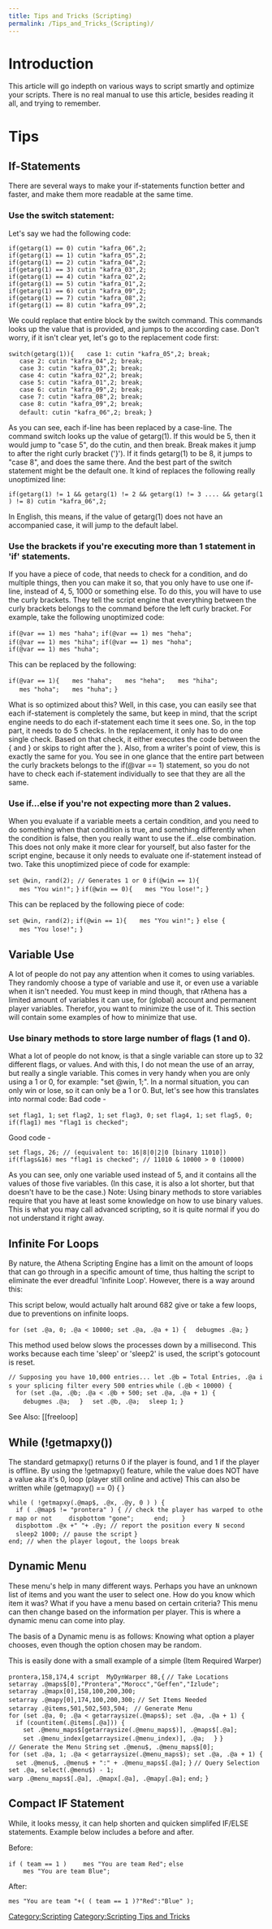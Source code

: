 ```yaml
---
title: Tips and Tricks (Scripting)
permalink: /Tips_and_Tricks_(Scripting)/
---
```


Introduction
============

This article will go indepth on various ways to script smartly and optimize your scripts. There is no real manual to use this article, besides reading it all, and trying to remember.

Tips
====

If-Statements
-------------

There are several ways to make your if-statements function better and faster, and make them more readable at the same time.

### Use the switch statement:

Let's say we had the following code:

`if(getarg(1) == 0) cutin "kafra_06",2;`
`if(getarg(1) == 1) cutin "kafra_05",2;`
`if(getarg(1) == 2) cutin "kafra_04",2;`
`if(getarg(1) == 3) cutin "kafra_03",2;`
`if(getarg(1) == 4) cutin "kafra_02",2;`
`if(getarg(1) == 5) cutin "kafra_01",2;`
`if(getarg(1) == 6) cutin "kafra_09",2;`
`if(getarg(1) == 7) cutin "kafra_08",2;`
`if(getarg(1) == 8) cutin "kafra_09",2;`

We could replace that entire block by the switch command. This commands looks up the value that is provided, and jumps to the according case. Don't worry, if it isn't clear yet, let's go to the replacement code first:

`switch(getarg(1)){`
`   case 1: cutin "kafra_05",2; break;`
`   case 2: cutin "kafra_04",2; break;`
`   case 3: cutin "kafra_03",2; break;`
`   case 4: cutin "kafra_02",2; break;`
`   case 5: cutin "kafra_01",2; break;`
`   case 6: cutin "kafra_09",2; break;`
`   case 7: cutin "kafra_08",2; break;`
`   case 8: cutin "kafra_09",2; break;`
`   default: cutin "kafra_06",2; break;`
`}`

As you can see, each if-line has been replaced by a case-line. The command switch looks up the value of getarg(1). If this would be 5, then it would jump to "case 5", do the cutin, and then break. Break makes it jump to after the right curly bracket ('}').
If it finds getarg(1) to be 8, it jumps to "case 8", and does the same there. And the best part of the switch statement might be the default one. It kind of replaces the following really unoptimized line:

`if(getarg(1) != 1 && getarg(1) != 2 && getarg(1) != 3 .... && getarg(1) != 8) cutin "kafra_06",2;`

In English, this means, if the value of getarg(1) does not have an accompanied case, it will jump to the default label.

### Use the brackets if you're executing more than 1 statement in 'if' statements.

If you have a piece of code, that needs to check for a condition, and do multiple things, then you can make it so, that you only have to use one if-line, instead of 4, 5, 1000 or something else. To do this, you will have to use the curly brackets. They tell the script engine that everything between the curly brackets belongs to the command before the left curly bracket. For example, take the following unoptimized code:

`if(@var == 1) mes "haha";`
`if(@var == 1) mes "heha";`
`if(@var == 1) mes "hiha";`
`if(@var == 1) mes "hoha";`
`if(@var == 1) mes "huha";`

This can be replaced by the following:

`if(@var == 1){`
`   mes "haha";`
`   mes "heha";`
`   mes "hiha";`
`   mes "hoha";`
`   mes "huha";`
`}`

What is so optimized about this? Well, in this case, you can easily see that each if-statement is completely the same, but keep in mind, that the script engine needs to do each if-statement each time it sees one. So, in the top part, it needs to do 5 checks. In the replacement, it only has to do one single check. Based on that check, it either executes the code between the { and } or skips to right after the }.
Also, from a writer's point of view, this is exactly the same for you. You see in one glance that the entire part between the curly brackets belongs to the if(@var == 1) statement, so you do not have to check each if-statement individually to see that they are all the same.

### Use if...else if you're not expecting more than 2 values.

When you evaluate if a variable meets a certain condition, and you need to do something when that condition is true, and something differently when the condition is false, then you really want to use the if...else combination. This does not only make it more clear for yourself, but also faster for the script engine, because it only needs to evaluate one if-statement instead of two. Take this unoptimized piece of code for example:

`set @win, rand(2); // Generates 1 or 0`
`if(@win == 1){`
`   mes "You win!";`
`}`
`if(@win == 0){`
`   mes "You lose!";`
`}`

This can be replaced by the following piece of code:

`set @win, rand(2);`
`if(@win == 1){`
`   mes "You win!";`
`} else {`
`   mes "You lose!";`
`}`

Variable Use
------------

A lot of people do not pay any attention when it comes to using variables. They randomly choose a type of variable and use it, or even use a variable when it isn't needed. You must keep in mind though, that rAthena has a limited amount of variables it can use, for (global) account and permanent player variables. Therefor, you want to minimize the use of it. This section will contain some examples of how to minimize that use.

### Use binary methods to store large number of flags (1 and 0).

What a lot of people do not know, is that a single variable can store up to 32 different flags, or values. And with this, I do not mean the use of an array, but really a single variable. This comes in very handy when you are only using a 1 or 0, for example: "set @win, 1;". In a normal situation, you can only win or lose, so it can only be a 1 or 0.
But, let's see how this translates into normal code:
Bad code -

`set flag1, 1;`
`set flag2, 1;`
`set flag3, 0;`
`set flag4, 1;`
`set flag5, 0;`
`if(flag1) mes "flag1 is checked";`

Good code -

`set flags, 26; // (equivalent to: 16|8|0|2|0 [binary 11010])`
`if(flags&16) mes "flag1 is checked"; // 11010 & 10000 > 0 (10000)`

As you can see, only one variable used instead of 5, and it contains all the values of those five variables. (In this case, it is also a lot shorter, but that doesn't have to be the case.)
Note:
Using binary methods to store variables require that you have at least some knowledge on how to use binary values. This is what you may call advanced scripting, so it is quite normal if you do not understand it right away.

Infinite For Loops
------------------

By nature, the Athena Scripting Engine has a limit on the amount of loops that can go through in a specific amount of time, thus halting the script to eliminate the ever dreadful 'Infinite Loop'. However, there is a way around this:

This script below, would actually halt around 682 give or take a few loops, due to preventions on infinite loops.

`for (set .@a, 0; .@a < 10000; set .@a, .@a + 1) {`
`  debugmes .@a;`
`}`

This method used below slows the processes down by a millisecond. This works because each time 'sleep' or 'sleep2' is used, the script's gotocount is reset.

`// Supposing you have 10,000 entries... let .@b = Total Entries, .@a is your splicing filter every 500 entries`
`while (.@b < 10000) {`
`  for (set .@a, .@b; .@a < .@b + 500; set .@a, .@a + 1) {`
`    debugmes .@a;`
`  }`
`  set .@b, .@a;`
`  sleep 1;`
`}`

See Also: \[\[freeloop\]

While (!getmapxy())
-------------------

The standard getmapxy() returns 0 if the player is found, and 1 if the player is offline. By using the !getmapxy() feature, while the value does NOT have a value aka it's 0, loop (player still online and active) This can also be written while (getmapxy() == 0) { }

`while ( !getmapxy(.@map$, .@x, .@y, 0 ) ) {`
`  if ( .@map$ != "prontera" ) { // check the player has warped to other map or not`
`    dispbottom "gone"; `
`    end; `
`  }`
`  dispbottom .@x +" "+ .@y; // report the position every N second`
`  sleep2 1000; // pause the script`
`}`
`end; // when the player logout, the loops break`

Dynamic Menu
------------

These menu's help in many different ways. Perhaps you have an unknown list of items and you want the user to select one. How do you know which item it was? What if you have a menu based on certain criteria? This menu can then change based on the information per player. This is where a dynamic menu can come into play.

The basis of a Dynamic menu is as follows: Knowing what option a player chooses, even though the option chosen may be random.

This is easily done with a small example of a simple (Item Required Warper)

`prontera,158,174,4 script  MyDynWarper 88,{`
`// Take Locations`
`setarray .@maps$[0],"Prontera","Morocc","Geffen","Izlude";`
`setarray .@mapx[0],158,100,200,300;`
`setarray .@mapy[0],174,100,200,300;`
`// Set Items Needed`
`setarray .@items,501,502,503,504; `
`// Generate Menu`
`for (set .@a, 0; .@a < getarraysize(.@maps$); set .@a, .@a + 1) {`
`  if (countitem(.@items[.@a])) {`
`    set .@menu_maps$[getarraysize(.@menu_maps$)], .@maps$[.@a];`
`    set .@menu_index[getarraysize(.@menu_index)], .@a;`
`  }`
`}  `
`// Generate the Menu String`
`set .@menu$, .@menu_maps$[0];`
`for (set .@a, 1; .@a < getarraysize(.@menu_maps$); set .@a, .@a + 1) {`
`  set .@menu$, .@menu$ + ":" + .@menu_maps$[.@a];`
`}`
`// Query Selection`
`set .@a, select(.@menu$) - 1; `
`warp .@menu_maps$[.@a], .@mapx[.@a], .@mapy[.@a];`
`end;`
`}`

Compact IF Statement
--------------------

While, it looks messy, it can help shorten and quicken simplifed IF/ELSE statements. Example below includes a before and after.

Before:

`if ( team == 1 )`
`    mes "You are team Red";`
`else`
`    mes "You are team Blue";`

After:

`mes "You are team "+( ( team == 1 )?"Red":"Blue" );`

[Category:Scripting](Category:Scripting) [Category:Scripting Tips and Tricks](/Category:Scripting_Tips_and_Tricks "wikilink")